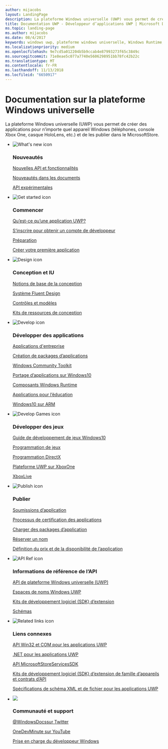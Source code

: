 ```yaml
---
author: mijacobs
layout: LandingPage
description: La plateforme Windows universelle (UWP) vous permet de créer des applications pour n’importe quel appareil Windows (PC, téléphones, console Xbox One, casque HoloLens, etc.) et de les publier dans le Windows Store.
title: Documentation UWP - Développeur d’applications UWP | Microsoft Docs
ms.topic: landing-page
ms.author: mijacobs
ms.date: 08/4/2017
keywords: windows uwp, plateforme windows universelle, Windows Runtime, API, api windows, informations de référence de l’api windows, api winrt, informations de référence de l’api windows, api uwp, informations de référence de l’api uwp, développer une application uwp, concevoir une application uwp, publier une application uwp
ms.localizationpriority: medium
ms.openlocfilehash: 9e7cd5a012204b5b9ccab4e87993273f65c3849c
ms.sourcegitcommit: 71e8eae5c077a7740e5606298951bb78fc42b22c
ms.translationtype: MT
ms.contentlocale: fr-FR
ms.lasthandoff: 11/13/2018
ms.locfileid: "6650917"
---
```

# <a name="universal-windows-platform-documentation"></a>Documentation sur la plateforme Windows universelle
La plateforme Windows universelle (UWP) vous permet de créer des applications pour n’importe quel appareil Windows (téléphones, console Xbox One, casque HoloLens, etc.) et de les publier dans le MicrosoftStore.

<ul class="panelContent cardsF">
    <li>
        <div class="cardSize">
            <div class="cardPadding">
                <div class="card">
                    <div class="cardImageOuter">
                        <div class="cardImage">
                            <img src="/media/common/i_whats-new.svg" alt="What's new icon" />
                        </div>
                    </div>
                    <div class="cardText">
                        <h3>Nouveautés</h3>
                        <p>
                            <a href="whats-new/windows-10-version-latest.md">Nouvelles API et fonctionnalités</a>
                        </p>
                        <p>
                            <a href="whats-new/windows-docs-latest.md">Nouveautés dans les documents</a>
                        </p>
                        <p>
                            <a href="whats-new/experimental-apis.md">API expérimentales</a>
                        </p>
                    </div>
                </div>
            </div>
        </div>
    </li>
    <li>
        <div class="cardSize">
            <div class="cardPadding">
                <div class="card">
                    <div class="cardImageOuter">
                        <div class="cardImage">
                            <img src="/media/common/i_get-started.svg" alt="Get started icon" />
                        </div>
                    </div>
                    <div class="cardText">
                        <h3>Commencer</h3>
                        <p>
                            <a href="get-started/universal-application-platform-guide.md">Qu’est-ce qu’une application UWP?</a>
                        </p>
                        <p>
                            <a href="get-started/sign-up.md">S’inscrire pour obtenir un compte de développeur</a>
                        </p>
                        <p>
                            <a href="get-started/get-set-up.md">Préparation</a>
                        </p>
                        <p>
                            <a href="get-started/your-first-app.md">Créer votre première application</a>
                        </p>
                    </div>
                </div>
            </div>
        </div>
    </li>
    <li>
        <div class="cardSize">
            <div class="cardPadding">
                <div class="card">
                    <div class="cardImageOuter">
                        <div class="cardImage">
                            <img src="/media/common/i_management.svg" alt="Design icon" />
                        </div>
                    </div>
                    <div class="cardText">
                        <h3>Conception et IU</h3>
                        <p>
                            <a href="design/basics/design-and-ui-intro.md">Notions de base de la conception</a>
                        </p>
                         <p>
                            <a href="design/fluent-design-system/index.md">Système Fluent Design</a>
                        </p>
                        <p>
                            <a href="design/controls-and-patterns/index.md">Contrôles et modèles</a>
                        </p>
                        <p>
                            <a href="design/downloads/index.md">Kits de ressources de conception</a>
                        </p>                      
                    </div>
                </div>
            </div>
        </div>
    </li>
    <li>
        <div class="cardSize">
            <div class="cardPadding">
                <div class="card">
                    <div class="cardImageOuter">
                        <div class="cardImage">
                            <img src="/media/common/i_code-edit.svg" alt="Develop icon" />
                        </div>
                    </div>
                    <div class="cardText">
                        <h3>Développer des applications</h3>
                        <p>
                            <a href="enterprise/index.md">Applications d'entreprise</a>
                        </p>
                        <p>
                            <a href="packaging/index.md">Création de packages d’applications</a>
                        </p>
                        <p>
                            <a href="//docs.microsoft.com/windows/uwpcommunitytoolkit/">Windows Community Toolkit</a>
                        </p>
                        <p>
                            <a href="porting/index.md">Portage d’applications sur Windows10</a>
                        </p>
                        <p>
                            <a href="winrt-components/index.md">Composants Windows Runtime</a>
                        </p>
                        <p>
                            <a href="apps-for-education/index.md">Applications pour l’éducation</a>
                        </p>
                        <p>
                            <a href="porting/apps-on-arm.md">Windows10 sur ARM</a>
                        </p>
                    </div>
                </div>
            </div>
        </div>
    </li>
    <li>
        <div class="cardSize">
            <div class="cardPadding">
                <div class="card">
                    <div class="cardImageOuter">
                        <div class="cardImage">
                            <img src="/media/common/i_build.svg" alt="Develop Games icon" />
                        </div>
                    </div>
                    <div class="cardText">
                        <h3>Développer des jeux</h3>
                        <p>
                            <a href="gaming/e2e.md">Guide de développement de jeux Windows10</a>
                        </p>
                        <p>
                            <a href="gaming/index.md">Programmation de jeux</a>
                        </p>
                        <p>
                            <a href="gaming/directx-programming.md">Programmation DirectX</a>
                        </p>
                        <p>
                            <a href="xbox-apps/index.md">Plateforme UWP sur XboxOne</a>
                        </p>
                        <p>
                            <a href="xbox-live/index.md">XboxLive</a>
                        </p>
                    </div>
                </div>
            </div>
        </div>
    </li>    
    <li>
        <div class="cardSize">
            <div class="cardPadding">
                <div class="card">
                    <div class="cardImageOuter">
                        <div class="cardImage">
                            <img src="/media/common/i_upgrade.svg" alt="Publish icon" />
                        </div>
                    </div>
                    <div class="cardText">
                        <h3>Publier</h3>
                        <p>
                            <a href="publish/app-submissions.md">Soumissions d’application</a>
                        </p>
                        <p>
                            <a href="publish/the-app-certification-process.md">Processus de certification des applications</a>
                        </p>
                        <p>
                            <a href="publish/upload-app-packages.md">Charger des packages d’application</a>
                        </p>
                        <p>
                            <a href="publish/create-your-app-by-reserving-a-name.md">Réserver un nom</a>
                        </p>
                        <p>
                            <a href="publish/set-app-pricing-and-availability.md">Définition du prix et de la disponibilité de l’application</a>
                        </p>
                    </div>
                </div>
            </div>
        </div>
    </li>
    <li>
        <div class="cardSize">
            <div class="cardPadding">
                <div class="card">
                    <div class="cardImageOuter">
                        <div class="cardImage">
                            <img src="/media/common/i_api-reference.svg" alt="API Ref icon" />
                        </div>
                    </div>
                    <div class="cardText">
                        <h3>Informations de référence de l’API</h3>
                        <p>
                            <a href="//docs.microsoft.com/uwp/">API de plateforme Windows universelle (UWP)</a>
                        </p>
                        <p>
                            <a href="//docs.microsoft.com/uwp/API">Espaces de noms Windows UWP</a>
                        </p>
                        <p>
                            <a href="//docs.microsoft.com/uwp/extension-sdks">Kits de développement logiciel (SDK) d’extension</a>
                        </p>
                        <p>
                            <a href="//docs.microsoft.com/uwp/schemas">Schémas</a>
                        </p>
                    </div>
                </div>
            </div>
        </div>
    </li>
    <li>
        <div class="cardSize">
            <div class="cardPadding">
                <div class="card">
                    <div class="cardImageOuter">
                        <div class="cardImage">
                            <img src="/media/common/i_multi-connect.svg" alt="Related links icon" />
                        </div>
                    </div>
                    <div class="cardText">
                        <h3>Liens connexes</h3>
                        <p>
                            <a href="//docs.microsoft.com/uwp/win32-and-com/win32-and-com-for-uwp-apps">API Win32 et COM pour les applications UWP</a>
                        </p>
                        <p>
                            <a href="//msdn.microsoft.com/library/windows/apps/mt185501.aspx">.NET pour les applications UWP</a>
                        </p>
                        <p>
                            <a href="//msdn.microsoft.com/library/windows/apps/mt691886.aspx">API MicrosoftStoreServicesSDK</a>
                        </p>
                        <p>
                            <a href="//docs.microsoft.com/uwp/extension-sdks">Kits de développement logiciel (SDK) d’extension de famille d’appareils et contrats d’API</a>
                        </p>
                        <p>
                            <a href="//docs.microsoft.com/uwp/schemas/">Spécifications de schéma XML et de fichier pour les applications UWP</a>
                        </p>
                    </div>
                </div>
            </div>
        </div>
    </li>
    <li>
        <div class="cardSize">
            <div class="cardPadding">
                <div class="card">
                    <div class="cardImageOuter">
                        <div class="cardImage">
                            <img src="/media/common/i_support.svg" alt=" " />
                        </div>
                    </div>
                    <div class="cardText">
                        <h3>Communauté et support</h3>
                        <p>
                            <a href="https://twitter.com/WindowsDocs">@WindowsDocssur Twitter</a>
                        </p>
                        <p>
                            <a href="http://aka.ms/OneDevMinute">OneDevMinute sur YouTube</a>
                        </p>
                        <p>
                            <a href="https://developer.microsoft.com/windows/support">Prise en charge du développeur Windows</a>
                        </p>
                    </div>
                </div>
            </div>
        </div>
    </li>    
</ul>
